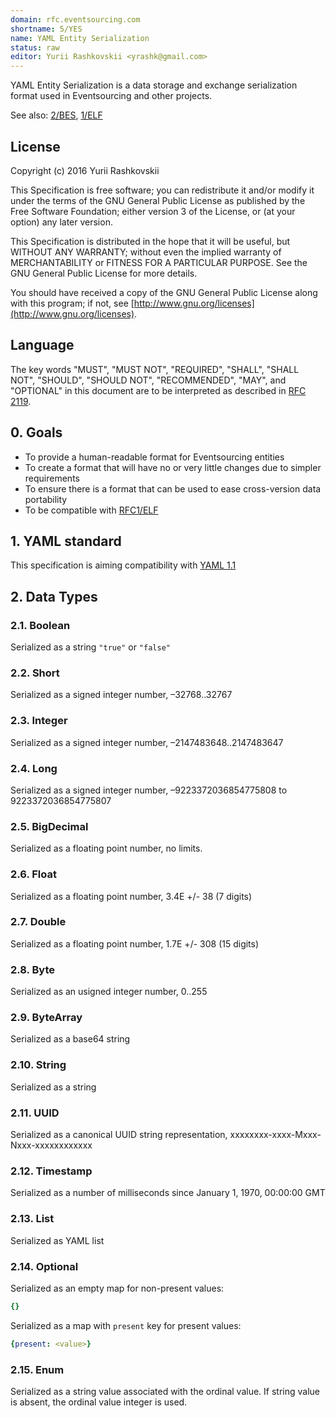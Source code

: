 ```yaml
---
domain: rfc.eventsourcing.com
shortname: 5/YES
name: YAML Entity Serialization
status: raw
editor: Yurii Rashkovskii <yrashk@gmail.com>
---
```


YAML Entity Serialization is a data storage and exchange serialization format used in Eventsourcing and other projects.

See also: [2/BES](../2/README.md), [1/ELF](../1/README.md)

## License

Copyright (c) 2016 Yurii Rashkovskii

This Specification is free software; you can redistribute it and/or modify it under the terms of the GNU General Public License as published by the Free Software Foundation; either version 3 of the License, or (at your option) any later version.

This Specification is distributed in the hope that it will be useful, but WITHOUT ANY WARRANTY; without even the implied warranty of MERCHANTABILITY or FITNESS FOR A PARTICULAR PURPOSE. See the GNU General Public License for more details.

You should have received a copy of the GNU General Public License along with this program; if not, see [http://www.gnu.org/licenses](http://www.gnu.org/licenses).

## Language

The key words "MUST", "MUST NOT", "REQUIRED", "SHALL", "SHALL NOT", "SHOULD", "SHOULD NOT", "RECOMMENDED", "MAY", and "OPTIONAL" in this document are to be interpreted as described in [RFC 2119](http://tools.ietf.org/html/rfc2119).

## 0. Goals

* To provide a human-readable format for Eventsourcing entities
* To create a format that will have no or very little changes due to simpler requirements
* To ensure there is a format that can be used to ease cross-version data portability
* To be compatible with [RFC1/ELF](../1/README.md)

## 1. YAML standard

This specification is aiming compatibility with [YAML 1.1](http://www.yaml.org/spec/1.1)

## 2. Data Types

### 2.1. Boolean

Serialized as a string `"true"` or `"false"`

### 2.2. Short

Serialized as a signed integer number, –32768..32767

### 2.3. Integer

Serialized as a signed integer number, –2147483648..2147483647

### 2.4. Long

Serialized as a signed integer number, –9223372036854775808 to 9223372036854775807

### 2.5. BigDecimal

Serialized as a floating point number, no limits.

### 2.6. Float

Serialized as a floating point number, 3.4E +/- 38 (7 digits)

### 2.7. Double

Serialized as a floating point number, 1.7E +/- 308 (15 digits)

### 2.8. Byte

Serialized as an usigned integer number, 0..255

### 2.9. ByteArray

Serialized as a base64 string

### 2.10. String

Serialized as a string

### 2.11. UUID

Serialized as a canonical UUID string representation, xxxxxxxx-xxxx-Mxxx-Nxxx-xxxxxxxxxxxx

### 2.12. Timestamp

Serialized as a number of milliseconds since January 1, 1970, 00:00:00 GMT

### 2.13. List

Serialized as YAML list

### 2.14. Optional

Serialized as an empty map for non-present values:

```yaml
{}
```

Serialized as a map with `present` key for present values:

```yaml
{present: <value>}
```

### 2.15. Enum

Serialized as a string value associated with the ordinal value. If
string value is absent, the ordinal value integer is used.
